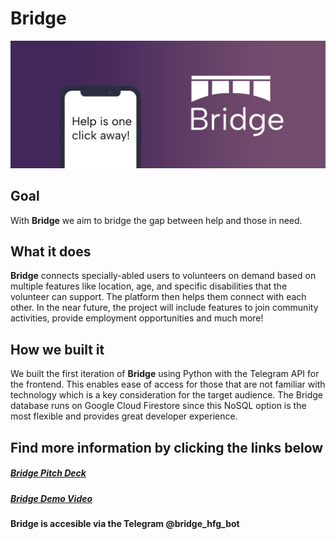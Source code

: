 # Bridge
![Bridge header: purple gradient background with the light focussing on bridge and a phone with the text "help is one click away!"](https://raw.githubusercontent.com/AdityaB4/hfg-project/main/header.jpeg)
## Goal
With **Bridge** we aim to bridge the gap between help and those in need.

## What it does
**Bridge** connects specially-abled users to volunteers on demand based on multiple features like location, age, and specific disabilities that the volunteer can support. The platform then helps them connect with each other. In the near future, the project will include features to join community activities, provide employment opportunities and much more!

## How we built it
We built the first iteration of **Bridge** using Python with the Telegram API for the frontend. This enables ease of access for those that are not familiar with technology which is a key consideration for the target audience. The Bridge database runs on Google Cloud Firestore since this NoSQL option is the most flexible and provides great developer experience.

## Find more information by clicking the links below
##### [Bridge Pitch Deck](https://docs.google.com/presentation/d/107xip4P_l4sM-WGPaFgapMow7FoeQhwocL4ZdVeiVMM/edit?usp=sharing)
##### [Bridge Demo Video](https://drive.google.com/file/d/1lTjNlTW3Q2XsNJyuiPEf1H5cTTUXVWTa/view?usp=sharing)
#### Bridge is accesible via the Telegram @bridge_hfg_bot
